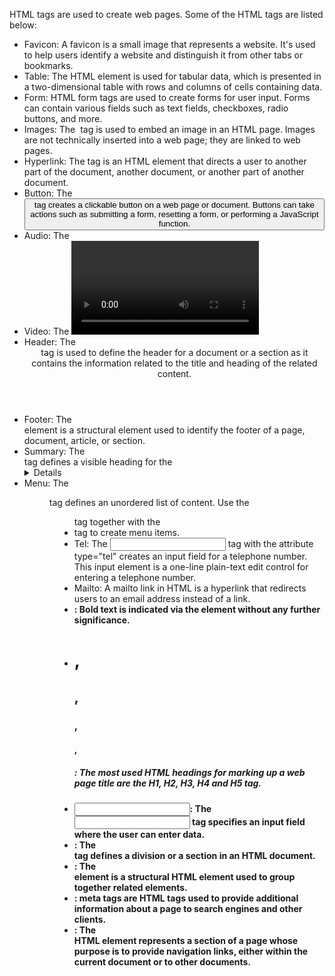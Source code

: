 HTML tags are used to create web pages. Some of the  HTML tags are listed below:
- Favicon: A favicon is a small image that represents a website. It's used to help users identify a website and distinguish it from other tabs or bookmarks.
- Table: The <table> HTML element is used for tabular data, which is presented in a two-dimensional table with rows and columns of cells containing data.
- Form: HTML form tags are used to create forms for user input. Forms can contain various fields such as text fields, checkboxes, radio buttons, and more.
- Images: The <img> tag is used to embed an image in an HTML page. Images are not technically inserted into a web page; they are linked to web pages.
- Hyperlink: The <a> tag is an HTML element that directs a user to another part of the document, another document, or another part of another document.
- Button: The <button> tag creates a clickable button on a web page or document. Buttons can take actions such as submitting a form, resetting a form, or performing a JavaScript function.
- Audio: The <audio> tag is used to embed sound content in a document, such as music or other audio streams.
- Video: The <video> HTML element embeds a media player that supports video playback into the document.
- Header: The <header> tag is used to define the header for a document or a section as it contains the information related to the title and heading of the related content.
- Footer: The <footer> element is a structural element used to identify the footer of a page, document, article, or section. 
- Summary: The <summary> tag defines a visible heading for the <details> element. The heading can be clicked to view/hide the details.
- Menu: The <menu> tag defines an unordered list of content. Use the <menu> tag together with the <li> tag to create menu items. 
- Tel: The <input> tag with the attribute type="tel" creates an input field for a telephone number. This input element is a one-line plain-text edit control for entering a telephone number.
- Mailto: A mailto link in HTML is a hyperlink that redirects users to an email address instead of a link. 
- <b>: Bold text is indicated via the <b> element without any further significance.
- <h1>, <h2>, <h3>, <h4>, <h5>: The most used HTML headings for marking up a web page title are the H1, H2, H3, H4 and H5 tag.
- <input>: The <input> tag specifies an input field where the user can enter data.
- <div>: The <div> tag defines a division or a section in an HTML document.
- <section>: The <section> element is a structural HTML element used to group together related elements.
- <meta>: meta tags are HTML tags used to provide additional information about a page to search engines and other clients.
- <nav>: The <nav> HTML element represents a section of a page whose purpose is to provide navigation links, either within the current document or to other documents.
